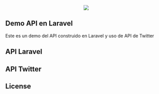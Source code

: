 <p align="center"><img src="https://laravel.com/assets/img/components/logo-laravel.svg"></p>


## Demo API en Laravel

Este es un demo del API construido en Laravel y uso de API de Twitter


## API Laravel


## API Twitter

## License

